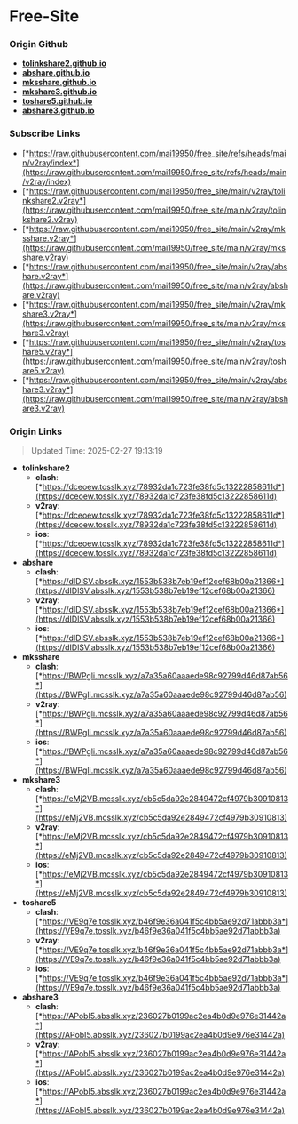# Free-Site

### Origin Github

- [**tolinkshare2.github.io**](https://github.com/tolinkshare2/tolinkshare2.github.io)
- [**abshare.github.io**](https://github.com/abshare/abshare.github.io)
- [**mksshare.github.io**](https://github.com/mksshare/mksshare.github.io)
- [**mkshare3.github.io**](https://github.com/mkshare3/mkshare3.github.io)
- [**toshare5.github.io**](https://github.com/toshare5/toshare5.github.io)
- [**abshare3.github.io**](https://github.com/abshare3/abshare3.github.io)

### Subscribe Links

- [*https://raw.githubusercontent.com/mai19950/free_site/refs/heads/main/v2ray/index*](https://raw.githubusercontent.com/mai19950/free_site/refs/heads/main/v2ray/index)
- [*https://raw.githubusercontent.com/mai19950/free_site/main/v2ray/tolinkshare2.v2ray*](https://raw.githubusercontent.com/mai19950/free_site/main/v2ray/tolinkshare2.v2ray)
- [*https://raw.githubusercontent.com/mai19950/free_site/main/v2ray/mksshare.v2ray*](https://raw.githubusercontent.com/mai19950/free_site/main/v2ray/mksshare.v2ray)
- [*https://raw.githubusercontent.com/mai19950/free_site/main/v2ray/abshare.v2ray*](https://raw.githubusercontent.com/mai19950/free_site/main/v2ray/abshare.v2ray)
- [*https://raw.githubusercontent.com/mai19950/free_site/main/v2ray/mkshare3.v2ray*](https://raw.githubusercontent.com/mai19950/free_site/main/v2ray/mkshare3.v2ray)
- [*https://raw.githubusercontent.com/mai19950/free_site/main/v2ray/toshare5.v2ray*](https://raw.githubusercontent.com/mai19950/free_site/main/v2ray/toshare5.v2ray)
- [*https://raw.githubusercontent.com/mai19950/free_site/main/v2ray/abshare3.v2ray*](https://raw.githubusercontent.com/mai19950/free_site/main/v2ray/abshare3.v2ray)

### Origin Links

> Updated Time: 2025-02-27 19:13:19

- **tolinkshare2**
  - **clash**: [*https://dceoew.tosslk.xyz/78932da1c723fe38fd5c13222858611d*](https://dceoew.tosslk.xyz/78932da1c723fe38fd5c13222858611d)
  - **v2ray**: [*https://dceoew.tosslk.xyz/78932da1c723fe38fd5c13222858611d*](https://dceoew.tosslk.xyz/78932da1c723fe38fd5c13222858611d)
  - **ios**: [*https://dceoew.tosslk.xyz/78932da1c723fe38fd5c13222858611d*](https://dceoew.tosslk.xyz/78932da1c723fe38fd5c13222858611d)
- **abshare**
  - **clash**: [*https://dIDlSV.absslk.xyz/1553b538b7eb19ef12cef68b00a21366*](https://dIDlSV.absslk.xyz/1553b538b7eb19ef12cef68b00a21366)
  - **v2ray**: [*https://dIDlSV.absslk.xyz/1553b538b7eb19ef12cef68b00a21366*](https://dIDlSV.absslk.xyz/1553b538b7eb19ef12cef68b00a21366)
  - **ios**: [*https://dIDlSV.absslk.xyz/1553b538b7eb19ef12cef68b00a21366*](https://dIDlSV.absslk.xyz/1553b538b7eb19ef12cef68b00a21366)
- **mksshare**
  - **clash**: [*https://BWPgli.mcsslk.xyz/a7a35a60aaaede98c92799d46d87ab56*](https://BWPgli.mcsslk.xyz/a7a35a60aaaede98c92799d46d87ab56)
  - **v2ray**: [*https://BWPgli.mcsslk.xyz/a7a35a60aaaede98c92799d46d87ab56*](https://BWPgli.mcsslk.xyz/a7a35a60aaaede98c92799d46d87ab56)
  - **ios**: [*https://BWPgli.mcsslk.xyz/a7a35a60aaaede98c92799d46d87ab56*](https://BWPgli.mcsslk.xyz/a7a35a60aaaede98c92799d46d87ab56)
- **mkshare3**
  - **clash**: [*https://eMj2VB.mcsslk.xyz/cb5c5da92e2849472cf4979b30910813*](https://eMj2VB.mcsslk.xyz/cb5c5da92e2849472cf4979b30910813)
  - **v2ray**: [*https://eMj2VB.mcsslk.xyz/cb5c5da92e2849472cf4979b30910813*](https://eMj2VB.mcsslk.xyz/cb5c5da92e2849472cf4979b30910813)
  - **ios**: [*https://eMj2VB.mcsslk.xyz/cb5c5da92e2849472cf4979b30910813*](https://eMj2VB.mcsslk.xyz/cb5c5da92e2849472cf4979b30910813)
- **toshare5**
  - **clash**: [*https://VE9q7e.tosslk.xyz/b46f9e36a041f5c4bb5ae92d71abbb3a*](https://VE9q7e.tosslk.xyz/b46f9e36a041f5c4bb5ae92d71abbb3a)
  - **v2ray**: [*https://VE9q7e.tosslk.xyz/b46f9e36a041f5c4bb5ae92d71abbb3a*](https://VE9q7e.tosslk.xyz/b46f9e36a041f5c4bb5ae92d71abbb3a)
  - **ios**: [*https://VE9q7e.tosslk.xyz/b46f9e36a041f5c4bb5ae92d71abbb3a*](https://VE9q7e.tosslk.xyz/b46f9e36a041f5c4bb5ae92d71abbb3a)
- **abshare3**
  - **clash**: [*https://APobI5.absslk.xyz/236027b0199ac2ea4b0d9e976e31442a*](https://APobI5.absslk.xyz/236027b0199ac2ea4b0d9e976e31442a)
  - **v2ray**: [*https://APobI5.absslk.xyz/236027b0199ac2ea4b0d9e976e31442a*](https://APobI5.absslk.xyz/236027b0199ac2ea4b0d9e976e31442a)
  - **ios**: [*https://APobI5.absslk.xyz/236027b0199ac2ea4b0d9e976e31442a*](https://APobI5.absslk.xyz/236027b0199ac2ea4b0d9e976e31442a)
